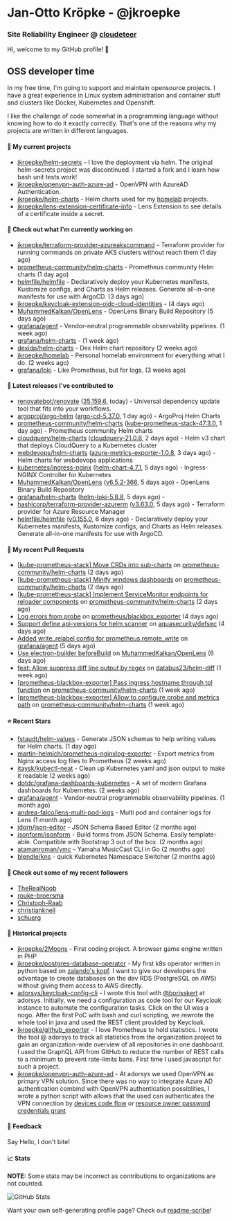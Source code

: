 # Jan-Otto Kröpke - @jkroepke
### Site Reliability Engineer @ [cloudeteer](https://cloudeteer.de/)

Hi, welcome to my GitHub profile! 👋

## OSS developer time
In my free time, I'm going to support and maintain opensource projects. I have a great experience in Linux system administration and container stuff and clusters like Docker, Kubernetes and Openshift.

I like the challenge of code somewhat in a programming language without knowing how to do it exactly correctly. That's one of the reasons why my projects are written in different languages.

#### 🌱 My current projects
- [jkroepke/helm-secrets](https://github.com/jkroepke/helm-secrets) - I love the deployment via helm. The original helm-secrets project was discontinued. I started a fork and I learn how bash unit tests work!
- [jkroepke/openvpn-auth-azure-ad](https://github.com/jkroepke/openvpn-auth-azure-ad) - OpenVPN with AzureAD Authentication.
- [jkroepke/helm-charts](https://github.com/jkroepke/helm-charts) - Helm charts used for my [homelab](https://github.com/jkroepke/homelab) projects.
- [jkroepke/lens-extension-certificate-info](https://github.com/jkroepke/lens-extension-certificate-info) - Lens Extension to see details of a certificate inside a secret.

#### 👷 Check out what I'm currently working on

- [jkroepke/terraform-provider-azureakscommand](https://github.com/jkroepke/terraform-provider-azureakscommand) - Terraform provider for running commands on private AKS clusters without reach them (1 day ago)
- [prometheus-community/helm-charts](https://github.com/prometheus-community/helm-charts) - Prometheus community Helm charts (1 day ago)
- [helmfile/helmfile](https://github.com/helmfile/helmfile) - Declaratively deploy your Kubernetes manifests, Kustomize configs, and Charts as Helm releases. Generate all-in-one manifests for use with ArgoCD. (3 days ago)
- [jkroepke/keycloak-extension-oidc-cloud-identities](https://github.com/jkroepke/keycloak-extension-oidc-cloud-identities) -  (4 days ago)
- [MuhammedKalkan/OpenLens](https://github.com/MuhammedKalkan/OpenLens) - OpenLens Binary Build Repository (5 days ago)
- [grafana/agent](https://github.com/grafana/agent) - Vendor-neutral programmable observability pipelines. (1 week ago)
- [grafana/helm-charts](https://github.com/grafana/helm-charts) -  (1 week ago)
- [dexidp/helm-charts](https://github.com/dexidp/helm-charts) - Dex Helm chart repository (2 weeks ago)
- [jkroepke/homelab](https://github.com/jkroepke/homelab) - Personal homelab environment for everything what I do. (2 weeks ago)
- [grafana/loki](https://github.com/grafana/loki) - Like Prometheus, but for logs. (3 weeks ago)

#### 🔭 Latest releases I've contributed to

- [renovatebot/renovate](https://github.com/renovatebot/renovate) ([35.159.6](https://github.com/renovatebot/renovate/releases/tag/35.159.6), today) - Universal dependency update tool that fits into your workflows.
- [argoproj/argo-helm](https://github.com/argoproj/argo-helm) ([argo-cd-5.37.0](https://github.com/argoproj/argo-helm/releases/tag/argo-cd-5.37.0), 1 day ago) - ArgoProj Helm Charts
- [prometheus-community/helm-charts](https://github.com/prometheus-community/helm-charts) ([kube-prometheus-stack-47.3.0](https://github.com/prometheus-community/helm-charts/releases/tag/kube-prometheus-stack-47.3.0), 1 day ago) - Prometheus community Helm charts
- [cloudquery/helm-charts](https://github.com/cloudquery/helm-charts) ([cloudquery-21.0.6](https://github.com/cloudquery/helm-charts/releases/tag/cloudquery-21.0.6), 2 days ago) - Helm v3 chart that deploys CloudQuery to a Kubernetes cluster
- [webdevops/helm-charts](https://github.com/webdevops/helm-charts) ([azure-metrics-exporter-1.0.8](https://github.com/webdevops/helm-charts/releases/tag/azure-metrics-exporter-1.0.8), 3 days ago) - Helm charts for webdevops applications
- [kubernetes/ingress-nginx](https://github.com/kubernetes/ingress-nginx) ([helm-chart-4.7.1](https://github.com/kubernetes/ingress-nginx/releases/tag/helm-chart-4.7.1), 5 days ago) - Ingress-NGINX Controller for Kubernetes
- [MuhammedKalkan/OpenLens](https://github.com/MuhammedKalkan/OpenLens) ([v6.5.2-366](https://github.com/MuhammedKalkan/OpenLens/releases/tag/v6.5.2-366), 5 days ago) - OpenLens Binary Build Repository
- [grafana/helm-charts](https://github.com/grafana/helm-charts) ([helm-loki-5.8.8](https://github.com/grafana/helm-charts/releases/tag/helm-loki-5.8.8), 5 days ago) - 
- [hashicorp/terraform-provider-azurerm](https://github.com/hashicorp/terraform-provider-azurerm) ([v3.63.0](https://github.com/hashicorp/terraform-provider-azurerm/releases/tag/v3.63.0), 5 days ago) - Terraform provider for Azure Resource Manager
- [helmfile/helmfile](https://github.com/helmfile/helmfile) ([v0.155.0](https://github.com/helmfile/helmfile/releases/tag/v0.155.0), 6 days ago) - Declaratively deploy your Kubernetes manifests, Kustomize configs, and Charts as Helm releases. Generate all-in-one manifests for use with ArgoCD.

#### 🔨 My recent Pull Requests

- [[kube-prometheus-stack] Move CRDs into sub-charts](https://github.com/prometheus-community/helm-charts/pull/3547) on [prometheus-community/helm-charts](https://github.com/prometheus-community/helm-charts) (2 days ago)
- [[kube-prometheus-stack] Minify windows dashboards](https://github.com/prometheus-community/helm-charts/pull/3546) on [prometheus-community/helm-charts](https://github.com/prometheus-community/helm-charts) (2 days ago)
- [[kube-prometheus-stack] Implement ServiceMonitor endpoints for reloader components](https://github.com/prometheus-community/helm-charts/pull/3543) on [prometheus-community/helm-charts](https://github.com/prometheus-community/helm-charts) (2 days ago)
- [Log errors from probe](https://github.com/prometheus/blackbox_exporter/pull/1091) on [prometheus/blackbox_exporter](https://github.com/prometheus/blackbox_exporter) (4 days ago)
- [Support define api-versions for helm scanner](https://github.com/aquasecurity/defsec/pull/1361) on [aquasecurity/defsec](https://github.com/aquasecurity/defsec) (4 days ago)
- [Added write_relabel config for prometheus.remote_write](https://github.com/grafana/agent/pull/4312) on [grafana/agent](https://github.com/grafana/agent) (5 days ago)
- [Use electron-builder beforeBuild](https://github.com/MuhammedKalkan/OpenLens/pull/164) on [MuhammedKalkan/OpenLens](https://github.com/MuhammedKalkan/OpenLens) (6 days ago)
- [feat: Allow suppress diff line output by regex](https://github.com/databus23/helm-diff/pull/475) on [databus23/helm-diff](https://github.com/databus23/helm-diff) (1 week ago)
- [[prometheus-blackbox-exporter] Pass ingress hostname through tpl function](https://github.com/prometheus-community/helm-charts/pull/3525) on [prometheus-community/helm-charts](https://github.com/prometheus-community/helm-charts) (1 week ago)
- [[prometheus-blackbox-exporter] Allow to configure probe and metrics path](https://github.com/prometheus-community/helm-charts/pull/3524) on [prometheus-community/helm-charts](https://github.com/prometheus-community/helm-charts) (1 week ago)

#### ⭐ Recent Stars

- [fstaudt/helm-values](https://github.com/fstaudt/helm-values) - Generate JSON schemas to help writing values for Helm charts. (1 day ago)
- [martin-helmich/prometheus-nginxlog-exporter](https://github.com/martin-helmich/prometheus-nginxlog-exporter) - Export metrics from Nginx access log files to Prometheus (2 weeks ago)
- [itaysk/kubectl-neat](https://github.com/itaysk/kubectl-neat) - Clean up Kubernetes yaml and json output to make it readable (2 weeks ago)
- [dotdc/grafana-dashboards-kubernetes](https://github.com/dotdc/grafana-dashboards-kubernetes) - A set of modern Grafana dashboards for Kubernetes. (2 weeks ago)
- [grafana/agent](https://github.com/grafana/agent) - Vendor-neutral programmable observability pipelines. (1 month ago)
- [andrea-falco/lens-multi-pod-logs](https://github.com/andrea-falco/lens-multi-pod-logs) - Multi pod and container logs for Lens (1 month ago)
- [jdorn/json-editor](https://github.com/jdorn/json-editor) - JSON Schema Based Editor (2 months ago)
- [jsonform/jsonform](https://github.com/jsonform/jsonform) - Build forms from JSON Schema. Easily template-able. Compatible with Bootstrap 3 out of the box. (2 months ago)
- [atamanroman/ymc](https://github.com/atamanroman/ymc) - Yamaha MusicCast CLI in Go (2 months ago)
- [blendle/kns](https://github.com/blendle/kns) - quick Kubernetes Namespace Switcher (2 months ago)

#### 👯 Check out some of my recent followers

- [TheRealNoob](https://github.com/TheRealNoob)
- [rouke-broersma](https://github.com/rouke-broersma)
- [Christoph-Raab](https://github.com/Christoph-Raab)
- [christianknell](https://github.com/christianknell)
- [schuerg](https://github.com/schuerg)

#### 📜 Historical projects
- [jkroepke/2Moons](https://github.com/jkroepke/2Moons) - First coding project. A browser game engine written in PHP
- [jkroepke/postgres-database-operator](https://github.com/jkroepke/postgres-database-operator) - My first k8s operator written in python based on [zalando's kopf](https://github.com/zalando-incubator/kopf). I want to give our developers the advantage to create databases on the dev RDS (PostgreSQL on AWS) without giving them access to AWS directly.
- [adorsys/keycloak-config-cli](https://github.com/adorsys/keycloak-config-cli) - I wrote this tool with [@borisskert](https://github.com/borisskert) at adorsys. Initially, we need a configuration as code tool for our Keycloak instance to automate the configuration tasks. Click on the UI was a nogo. After the first PoC with bash and curl scripting, we rewrote the whole tool in java and used the REST client provided by Keycloak.
- [jkroepke/github_exporter](https://github.com/jkroepke/github_exporter) - I love Prometheus to hold statistics. I wrote the tool @ adorsys to track all statistics from the organization project to gain an organization-wide overview of all repositories in one dashboard. I used the GraphQL API from GitHub to reduce the number of REST calls to a minimum to prevent rate-limits bans. First time I used javascript for such a project.
- [jkroepke/openvpn-auth-azure-ad](https://github.com/jkroepke/openvpn-auth-azure-ad) - At adorsys we used OpenVPN as primary VPN solution. Since there was no way to integrate Azure AD authentication combind with OpenVPN authentication possiblities, I wrote a python script with allows that the used can authenticates the VPN connection by [devices code flow](https://docs.microsoft.com/en-us/azure/active-directory/develop/v2-oauth2-device-code) or [resource owner password credentials grant](https://docs.microsoft.com/en-us/azure/active-directory/develop/v2-oauth-ropc)

#### 💬 Feedback

Say Hello, I don't bite!

#### 📈 Stats

**NOTE:** Some stats may be incorrect as contributions to organizations
are not counted.

![GitHub Stats](https://github-readme-stats.vercel.app/api?username=jkroepke&count_private=false&theme=tokyonight&show_icons=true)

Want your own self-generating profile page? Check out [readme-scribe](https://github.com/muesli/readme-scribe)!
